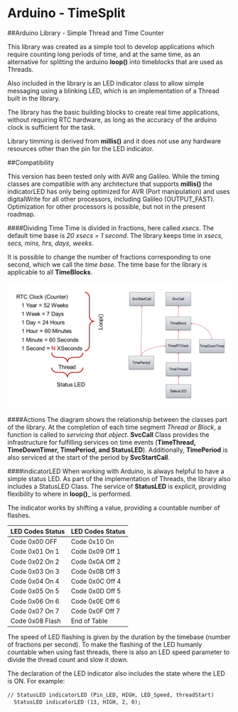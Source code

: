 # Arduino - TimeSplit

##Arduino Library - Simple Thread and Time Counter

This library was created as a simple tool to develop applications which require counting long periods of time, and at the same time, as an alternative for splitting the arduino __loop()__ into timeblocks that are used as Threads.

Also included in the library is an LED indicator class to allow simple messaging using a blinking LED, which is an implementation of a Thread built in the library.

The library has the basic building blocks to create real time applications, without requiring RTC hardware, as long as the accuracy of the arduino clock is sufficient for the task.

Library timming is derived from __millis()__ and it does not use any hardware resources other than the pin for the LED indicator.

##Compatibility

This version has been tested only with AVR ang Galileo. While the timing classes are compatible with any architecture that supports __millis()__ the indicatorLED has only being optimized for AVR (Port manipulation) and uses digitalWrite for all other processors, including Galileo (OUTPUT_FAST). Optimization for other processors is possible, but not in the present roadmap.

####Dividing Time
Time is divided in fractions, here called _xsecs_. The default time base is _20 xsecs = 1 second_. The library keeps time in _xsecs, secs, mins, hrs, days, weeks_.

It is possible to change the number of fractions corresponding to one second, which we call the _time base_. The time base for the library is applicable to all __TimeBlocks__.

![TimeSplit Diagram](https://raw.githubusercontent.com/PM490/ArduinoTimeSplit/master/Images/TimeSplit.png)

####Actions
The diagram shows the relationship between the classes part of the library. At the completion of each time segment _Thread or Block_, a function is called to _servicing that object_. __SvcCall__ Class provides the infrastructure for fulfilling services on time events (__TimeThread, TimeDownTimer, TimePeriod, and StatusLED__). Additionally, __TimePeriod__ is also serviced at the start of the period by __SvcStartCall__.

####indicatorLED
When working with Arduino, is always helpful to have a simple status LED. As part of the implementation of Threads, the library also includes a StatusLED Class. The service of __StatusLED__ is explicit, providing flexibility to where in  __loop()___ is performed.

The indicator works by shifting a value, providing a countable number of flashes.

 LED Codes  Status | LED Codes  Status
-------------------|------------------
 Code 0x00  OFF    | Code 0x10  On
 Code 0x01  On  1  | Code 0x09  Off 1
 Code 0x02  On  2  | Code 0x0A  Off 2
 Code 0x03  On  3  | Code 0x0B  Off 3
 Code 0x04  On  4  | Code 0x0C  Off 4
 Code 0x05  On  5  | Code 0x0D  Off 5
 Code 0x06  On  6  | Code 0x0E  Off 6
 Code 0x07  On  7  | Code 0x0F  Off 7
 Code 0x08  Flash  | End of Table                 
 
The speed of LED flashing is given by the duration by the timebase (number of fractions per second). To make the flashing of the LED humanly countable when using fast threads, there is also an LED speed parameter to divide the thread count and slow it down.

The declaration of the LED indicator also includes the state where the LED is ON.
For example:

```
// StatusLED indicatorLED (Pin_LED, HIGH, LED_Speed, threadStart)
  StatusLED indicatorLED (13, HIGH, 2, 0);
```

